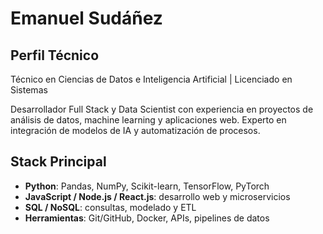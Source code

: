 # Emanuel Sudáñez

## Perfil Técnico
Técnico en Ciencias de Datos e Inteligencia Artificial | Licenciado en Sistemas

Desarrollador Full Stack y Data Scientist con experiencia en proyectos de análisis de datos, machine learning y aplicaciones web. 
Experto en integración de modelos de IA y automatización de procesos.

## Stack Principal
- **Python**: Pandas, NumPy, Scikit-learn, TensorFlow, PyTorch  
- **JavaScript / Node.js / React.js**: desarrollo web y microservicios  
- **SQL / NoSQL**: consultas, modelado y ETL  
- **Herramientas**: Git/GitHub, Docker, APIs, pipelines de datos  
